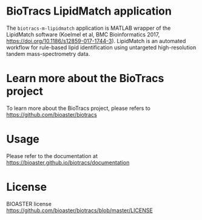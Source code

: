 # BioTracs LipidMatch application

The `biotracs-m-lipidmatch` application is MATLAB wrapper of the LipidMatch software (Koelmel et al, BMC Bioinformatics 2017, https://doi.org/10.1186/s12859-017-1744-3). 
LipidMatch is an automated workflow for rule-based lipid identification using untargeted high-resolution tandem mass-spectrometry data.

# Learn more about the BioTracs project

To learn more about the BioTracs project, please refers to https://github.com/bioaster/biotracs

# Usage

Please refer to the documentation at https://bioaster.github.io/biotracs/documentation

# License

BIOASTER license https://github.com/bioaster/biotracs/blob/master/LICENSE